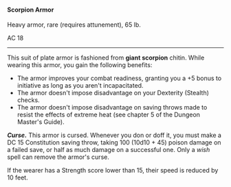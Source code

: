 #### Scorpion Armor

Heavy armor, rare (requires attunement), 65 lb.

AC 18

---

This suit of plate armor is fashioned from **giant scorpion** chitin. While wearing this armor, you gain the following benefits:

- The armor improves your combat readiness, granting you a +5 bonus to initiative as long as you aren't incapacitated.
- The armor doesn't impose disadvantage on your Dexterity (Stealth) checks.
- The armor doesn't impose disadvantage on saving throws made to resist the effects of extreme heat (see chapter 5 of the Dungeon Master's Guide).

***Curse.*** This armor is cursed. Whenever you don or doff it, you must make a DC 15 Constitution saving throw, taking 100 (10d10 + 45) poison damage on a failed save, or half as much damage on a successful one. Only a *wish* spell can remove the armor's curse.

If the wearer has a Strength score lower than 15, their speed is reduced by 10 feet.